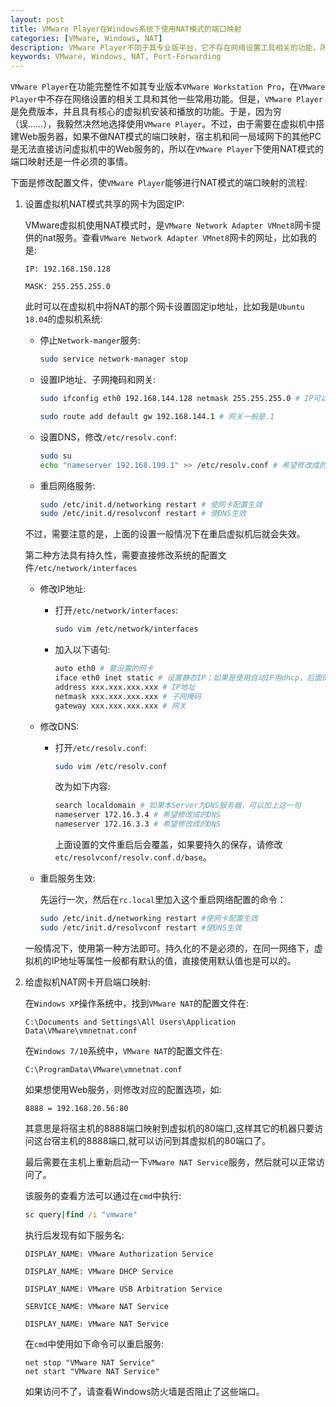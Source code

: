 ```yaml
---
layout: post
title: VMware Player在Windows系统下使用NAT模式的端口映射
categories: [VMware, Windows, NAT]
description: VMware Player不同于其专业版平台，它不存在网络设置工具相关的功能，所以如果想要使用专业版平台一样的NAT模式端口映射，需要自行修改配置文件。
keywords: VMware, Windows, NAT, Port-Forwarding
---
```


``VMware Player``在功能完整性不如其专业版本``VMware Workstation Pro``，在``VMware Player``中不存在网络设置的相关工具和其他一些常用功能。但是，``VMware Player``是免费版本，并且具有核心的虚拟机安装和播放的功能。于是，因为穷（误……），我毅然决然地选择使用``VMware Player``。不过，由于需要在虚拟机中搭建Web服务器，如果不做NAT模式的端口映射，宿主机和同一局域网下的其他PC是无法直接访问虚拟机中的Web服务的，所以在``VMware Player``下使用NAT模式的端口映射还是一件必须的事情。

下面是修改配置文件，使``VMware Player``能够进行NAT模式的端口映射的流程:  

1. 设置虚拟机NAT模式共享的网卡为固定IP:  

    VMware虚拟机使用NAT模式时，是``VMware Network Adapter VMnet8``网卡提供的nat服务。查看``VMware Network Adapter VMnet8``网卡的网址，比如我的是: 
    ```
    IP: 192.168.150.128

    MASK: 255.255.255.0
    ```
    
    此时可以在虚拟机中将NAT的那个网卡设置固定ip地址，比如我是``Ubuntu 18.04``的虚拟机系统:  

    - 停止``Network-manger``服务:  
        ```bash
        sudo service network-manager stop
        ```
    - 设置IP地址、子网掩码和网关:  
        ```bash
        sudo ifconfig eth0 192.168.144.128 netmask 255.255.255.0 # IP可以按规则任意设置

        sudo route add default gw 192.168.144.1 # 网关一般是.1
        ```
    
    - 设置DNS，修改``/etc/resolv.conf``:  
        ```bash
        sudo su
        echo "nameserver 192.168.199.1" >> /etc/resolv.conf # 希望修改成的DNS
        ```

    - 重启网络服务:  
        ```bash
        sudo /etc/init.d/networking restart # 使网卡配置生效
        sudo /etc/init.d/resolvconf restart # 使DNS生效
        ```

    不过，需要注意的是，上面的设置一般情况下在重启虚拟机后就会失效。  

    第二种方法具有持久性，需要直接修改系统的配置文件``/etc/network/interfaces``
    
    - 修改IP地址:  
        - 打开``/etc/network/interfaces``:  
            ```bash
            sudo vim /etc/network/interfaces
            ```

        - 加入以下语句:  
            ```bash
            auto eth0 # 要设置的网卡
            iface eth0 inet static # 设置静态IP；如果是使用自动IP用dhcp，后面的不用设置，一般少用
            address xxx.xxx.xxx.xxx # IP地址
            netmask xxx.xxx.xxx.xxx # 子网掩码
            gateway xxx.xxx.xxx.xxx # 网关
            ```

    - 修改DNS:  
        - 打开``/etc/resolv.conf``:  

            ```bash
            sudo vim /etc/resolv.conf
            ```

            改为如下内容:  

            ```bash
            search localdomain # 如果本Server为DNS服务器，可以加上这一句
            nameserver 172.16.3.4 # 希望修改成的DNS
            nameserver 172.16.3.3 # 希望修改成的DNS
            ```

            上面设置的文件重启后会覆盖，如果要持久的保存，请修改``etc/resolvconf/resolv.conf.d/base``。

    - 重启服务生效:  

        先运行一次，然后在``rc.local``里加入这个重启网络配置的命令：
        ```bash
        sudo /etc/init.d/networking restart #使网卡配置生效
        sudo /etc/init.d/resolvconf restart #使DNS生效
        ```
    
    一般情况下，使用第一种方法即可。持久化的不是必须的，在同一网络下，虚拟机的IP地址等属性一般都有默认的值，直接使用默认值也是可以的。

2. 给虚拟机NAT网卡开启端口映射:  

    在``Windows XP``操作系统中，找到``VMware NAT``的配置文件在:  

    ```
    C:\Documents and Settings\All Users\Application Data\VMware\vmnetnat.conf
    ```

    在``Windows 7/10``系统中，``VMware NAT``的配置文件在:  

    ```
    C:\ProgramData\VMware\vmnetnat.conf
    ```

    如果想使用Web服务，则修改对应的配置选项，如:  
    ```
    8888 = 192.168.20.56:80
    ```

    其意思是将宿主机的8888端口映射到虚拟机的80端口,这样其它的机器只要访问这台宿主机的8888端口,就可以访问到其虚拟机的80端口了。

    最后需要在主机上重新启动一下``VMware NAT Service``服务，然后就可以正常访问了。

    该服务的查看方法可以通过在``cmd``中执行:  
    ```cmd
    sc query|find /i "vmware"
    ```

    执行后发现有如下服务名:  
    ```
    DISPLAY_NAME: VMware Authorization Service

    DISPLAY_NAME: VMware DHCP Service

    DISPLAY_NAME: VMware USB Arbitration Service

    SERVICE_NAME: VMware NAT Service

    DISPLAY_NAME: VMware NAT Service
    ```

    在``cmd``中使用如下命令可以重启服务:  
    ```
    net stop "VMware NAT Service"
    net start "VMware NAT Service"
    ```

    如果访问不了，请查看Windows防火墙是否阻止了这些端口。